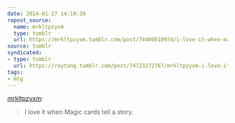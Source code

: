 ```yaml
---
date: 2014-01-27 14:19:39
repost_source:
  name: mrkltpzyxm
  type: tumblr
  url: https://mrkltpzyxm.tumblr.com/post/74409810974/i-love-it-when-magic-cards-tell-a-story
source: tumblr
syndicated:
- type: tumblr
  url: https://roytang.tumblr.com/post/74723272767/mrkltpzyxm-i-love-it-when-magic-cards-tell-a
tags:
- mtg
---
```


<p><a class="tumblr_blog" href="http://mrkltpzyxm.tumblr.com/post/74409810974/i-love-it-when-magic-cards-tell-a-story">mrkltpzyxm</a>:</p>
<blockquote>
<p>I love it when Magic cards tell a story.</p>
</blockquote>